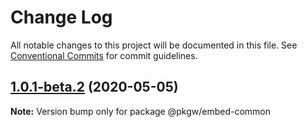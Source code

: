 # Change Log

All notable changes to this project will be documented in this file.
See [Conventional Commits](https://conventionalcommits.org) for commit guidelines.

## [1.0.1-beta.2](https://github.com/pkgw/wwt-webgl-engine/compare/@pkgw/embed-common@1.0.1-beta.1...@pkgw/embed-common@1.0.1-beta.2) (2020-05-05)

**Note:** Version bump only for package @pkgw/embed-common
